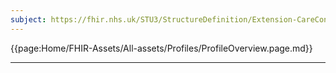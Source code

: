 ```yaml
---
subject: https://fhir.nhs.uk/STU3/StructureDefinition/Extension-CareConnect-GPC-NominatedPharmacy-1
---
```


{{page:Home/FHIR-Assets/All-assets/Profiles/ProfileOverview.page.md}}

---